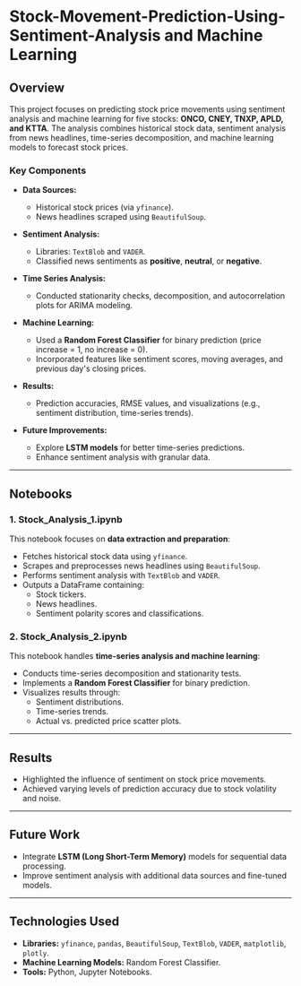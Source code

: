 # Stock-Movement-Prediction-Using-Sentiment-Analysis and Machine Learning

## Overview
This project focuses on predicting stock price movements using sentiment analysis and machine learning for five stocks: **ONCO, CNEY, TNXP, APLD, and KTTA**. The analysis combines historical stock data, sentiment analysis from news headlines, time-series decomposition, and machine learning models to forecast stock prices.

### Key Components
- **Data Sources:**  
  - Historical stock prices (via `yfinance`).  
  - News headlines scraped using `BeautifulSoup`.

- **Sentiment Analysis:**  
  - Libraries: `TextBlob` and `VADER`.  
  - Classified news sentiments as **positive**, **neutral**, or **negative**.

- **Time Series Analysis:**  
  - Conducted stationarity checks, decomposition, and autocorrelation plots for ARIMA modeling.

- **Machine Learning:**  
  - Used a **Random Forest Classifier** for binary prediction (price increase = 1, no increase = 0).  
  - Incorporated features like sentiment scores, moving averages, and previous day's closing prices.

- **Results:**  
  - Prediction accuracies, RMSE values, and visualizations (e.g., sentiment distribution, time-series trends).

- **Future Improvements:**  
  - Explore **LSTM models** for better time-series predictions.  
  - Enhance sentiment analysis with granular data.

---

## Notebooks

### 1. Stock_Analysis_1.ipynb
This notebook focuses on **data extraction and preparation**:
- Fetches historical stock data using `yfinance`.
- Scrapes and preprocesses news headlines using `BeautifulSoup`.
- Performs sentiment analysis with `TextBlob` and `VADER`.
- Outputs a DataFrame containing:
  - Stock tickers.
  - News headlines.
  - Sentiment polarity scores and classifications.

### 2. Stock_Analysis_2.ipynb
This notebook handles **time-series analysis and machine learning**:
- Conducts time-series decomposition and stationarity tests.
- Implements a **Random Forest Classifier** for binary prediction.
- Visualizes results through:
  - Sentiment distributions.
  - Time-series trends.
  - Actual vs. predicted price scatter plots.

---

## Results
- Highlighted the influence of sentiment on stock price movements.
- Achieved varying levels of prediction accuracy due to stock volatility and noise.

---

## Future Work
- Integrate **LSTM (Long Short-Term Memory)** models for sequential data processing.
- Improve sentiment analysis with additional data sources and fine-tuned models.

---

## Technologies Used
- **Libraries:** `yfinance`, `pandas`, `BeautifulSoup`, `TextBlob`, `VADER`, `matplotlib`, `plotly`.
- **Machine Learning Models:** Random Forest Classifier.
- **Tools:** Python, Jupyter Notebooks.
